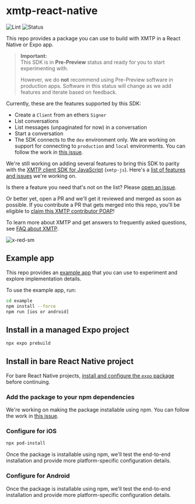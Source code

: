 # xmtp-react-native

![Lint](https://github.com/xmtp/xmtp-android/actions/workflows/lint.yml/badge.svg) ![Status](https://img.shields.io/badge/Project_Status-Pre--Preview-red)

This repo provides a package you can use to build with XMTP in a React Native or Expo app.

> **Important:**  
> This SDK is in **Pre-Preview** status and ready for you to start experimenting with.
>
> However, we do **not** recommend using Pre-Preview software in production apps. Software in this status will change as we add features and iterate based on feedback.

Currently, these are the features supported by this SDK:

- Create a `Client` from an ethers `Signer`
- List conversations
- List messages (unpaginated for now) in a conversation
- Start a conversation
- The SDK connects to the `dev` environment only. We are working on support for connecting to `production` and `local` environments. You can follow the work in [this issue](https://github.com/xmtp/xmtp-react-native/issues/4).

We're still working on adding several features to bring this SDK to parity with the [XMTP client SDK for JavaScript](https://github.com/xmtp/xmtp-js) (`xmtp-js`). Here's a [list of features and issues](https://github.com/xmtp/xmtp-react-native/issues) we're working on.

Is there a feature you need that's not on the list? Please [open an issue](https://github.com/xmtp/xmtp-react-native/issues).

Or better yet, open a PR and we'll get it reviewed and merged as soon as possible. If you contribute a PR that gets merged into this repo, you'll be eligible to [claim this XMTP contributor POAP](https://www.gitpoap.io/gp/1042)!

To learn more about XMTP and get answers to frequently asked questions, see [FAQ about XMTP](https://xmtp.org/docs/dev-concepts/faq).

![x-red-sm](https://user-images.githubusercontent.com/510695/163488403-1fb37e86-c673-4b48-954e-8460ae4d4b05.png)

## Example app

This repo provides an [example app](example) that you can use to experiment and explore implementation details.

To use the example app, run:

```bash
cd example
npm install --force
npm run [ios or android]
```

## Install in a managed Expo project

```bash
npx expo prebuild
```

## Install in bare React Native project

For bare React Native projects, [install and configure the `expo` package](https://docs.expo.dev/bare/installing-expo-modules/) before continuing.

### Add the package to your npm dependencies

We're working on making the package installable using npm. You can follow the work in [this issue](https://github.com/xmtp/xmtp-react-native/pull/12).

### Configure for iOS

```bash
npx pod-install
```

Once the package is installable using npm, we'll test the end-to-end installation and provide more platform-specific configuration details.

### Configure for Android

Once the package is installable using npm, we'll test the end-to-end installation and provide more platform-specific configuration details.

